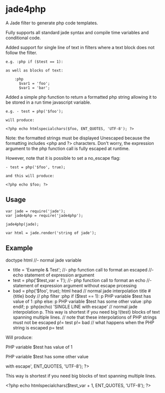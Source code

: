 jade4php
========

A Jade filter to generate php code templates.

Fully supports all standard jade syntax and compile time variables and conditional code.

Added support for single line of text in filters where a text block does not follow the filter.

    e.g. :php if ($test == 1):

    as well as blocks of text:

        :php
          $var1 = 'foo';
          $var1 = 'bar';

Added a simple php function to return a formatted php string allowing it to be stored in a run time javascript variable.

    e.g. - test = php('$foo');

    will produce:

    <?php echo htmlspecialchars($foo, ENT_QUOTES, 'UTF-8'); ?>

Note: the formatted strings must be displayed Unescaped because the formatting includes <php and ?> characters.  Don't worry, the expression argument to the php function call is fully escaped at runtime. 

However, note that it is possible to set a no_escape flag:

    - test = php('$foo', true);

    and this will produce:

    <?php echo $foo; ?>

## Usage

    var jade = require('jade');
    var jade4php = require('jade4php');

    jade4php(jade);

    var html = jade.render('string of jade');

## Example

doctype html
//- normal jade variable
- title = 'Example & Test';
//- php function call to format an escaped 
//- echo statement of expression argument
- test = php('$test_var + 1');
//- php function call to format an echo 
//- statement of expression argument without escape prcessing
- bad = php('$foo', true);
html
  head
    // normal jade interpolation
    title #{title}
  body
    // php filter
    :php if ($test == 1):
    p PHP variable $test has value of 1
    :php else:
    p PHP variable $test has some other value
    :php endif;
    p
      :php(echo) 'SINGLE LINE <echo> with escape'
    // normal jade interpolation
    p.
      This way is shortest if you need big !{test}
      blocks of text spanning multiple
      lines.
    // note that these interpolations of PHP strings must not be escaped
    p!= test
    p!= bad
    // what happens when the PHP string is escaped
    p= test

Will produce:

<!DOCTYPE html>
<html>
  <head>
    <!-- normal jade interpolation-->
    <title>Example &amp; Test</title>
  </head>
  <body>
    <!-- php filter-->
    <?php if ($test == 1): ?>
    <p>PHP variable $test has value of 1</p>
    <?php else: ?>
    <p>PHP variable $test has some other value</p>
    <?php endif; ?>
    <p><?php echo htmlspecialchars('SINGLE LINE <echo> with escape', ENT_QUOTES, 'UTF-8'); ?>
    </p>
    <!-- normal jade interpolation-->
    <p>
      This way is shortest if you need big <?php echo htmlspecialchars($test_var + 1, ENT_QUOTES, 'UTF-8'); ?>
      blocks of text spanning multiple
      lines.
    </p>
    <!-- note that these interpolations of PHP strings must not be escaped-->
    <p><?php echo htmlspecialchars($test_var + 1, ENT_QUOTES, 'UTF-8'); ?></p>
    <p><?php echo $foo; ?></p>
    <!-- what happens when the PHP string is escaped-->
    <p>&lt;?php echo htmlspecialchars($test_var + 1, ENT_QUOTES, 'UTF-8'); ?&gt;</p>
  </body>
</html>
